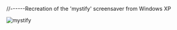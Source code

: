 //------Recreation of the 'mystify' screensaver from Windows XP


![mystify](https://user-images.githubusercontent.com/11184076/152663954-60f63ae6-f3d7-4e18-a979-7b372ac1e279.jpg)
